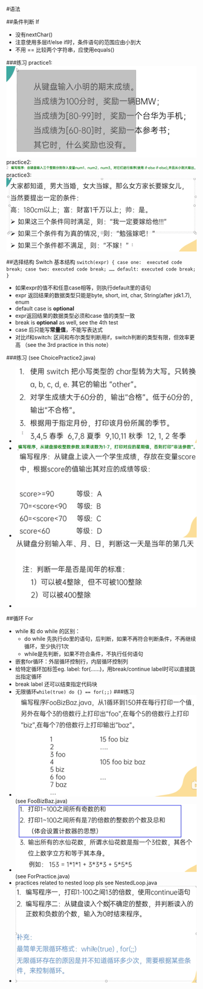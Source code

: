 #语法

##条件判断 If
- 没有nextChar()
- 注意使用多层if/else if时，条件语句的范围应由小到大
- 不用 == 比较两个字符串，应使用equals()

###练习
practice1: ![img_1.png](img.png)
practice2: ![img_2.png](img_1.png)
practice3: ![img_3.png](img_2.png)

##选择结构 Switch
基本结构 `switch(expr) {
        case one: 
            executed code
            break;
        case two:
            executed code
            break;
        ……
        default:
            executed code
            break;
}`

- 如果expr的值不和任意case相等，则执行default里的语句
- expr 返回结果的数据类型只能是byte, short, int, char, String(after jdk1.7), enum
- default case is **optional**
- expr返回结果的数据类型必须和case 值的类型一致
- break is **optional** as well, see the 4th test
- case 后只能写**常量值**，不能写表达式
- 对比if和switch: 区间和布尔类型判断用if，switch判断的类型有限，但效率更高 （see the 3rd practice in this note）

###练习 (see ChoicePractice2.java)
- ![img_3.png](img_3.png)
- ![img_4.png](img_4.png)
- ![img_5.png](img_5.png)
- ![img_6.png](img_6.png)

##循环 For
- while 和 do while 的区别：
  - do while 先执行do里的语句，后判断，如果不再符合判断条件，不再继续循环，至少执行1次
  - while是先判断，如果不符合条件，不执行任何语句
- 嵌套for循环：外层循环控制行，内层循环控制列 
- 给特定循环加标签eg. label: for(……)，用break/continue label时可以直接跳出指定循环
- break label 还可以结束指定代码块
- 无限循环`while(true) do {} == for(;;)`
###练习
- ![img_7.png](img_7.png) (see FooBizBaz.java)
- ![img_8.png](img_8.png) (see ForPractice.java)
- practices related to nested loop pls see NestedLoop.java
- ![img_9.png](img_9.png)